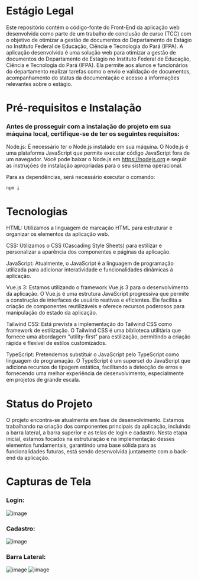 # Estágio Legal

Este repositório contém o código-fonte do Front-End da aplicação web desenvolvida como parte de um trabalho de conclusão de curso (TCC) com o objetivo de otimizar a gestão de documentos do Departamento de Estágio no Instituto Federal de Educação, Ciência e Tecnologia do Pará (IFPA). A aplicação desenvolvida é uma solução web para otimizar a gestão de documentos do Departamento de Estágio no Instituto Federal de Educação, Ciência e Tecnologia do Pará (IFPA). Ela permite aos alunos e funcionários do departamento realizar tarefas como o envio e validação de documentos, acompanhamento do status da documentação e acesso a informações relevantes sobre o estágio.

# Pré-requisitos e Instalação
### Antes de prosseguir com a instalação do projeto em sua máquina local, certifique-se de ter os seguintes requisitos:

Node.js: É necessário ter o Node.js instalado em sua máquina. O Node.js é uma plataforma JavaScript que permite executar código JavaScript fora de um navegador. Você pode baixar o Node.js em https://nodejs.org e seguir as instruções de instalação apropriadas para o seu sistema operacional.

Para as dependências, será necessário executar o comando:

```npm i ```

# Tecnologias
HTML: Utilizamos a linguagem de marcação HTML para estruturar e organizar os elementos da aplicação web.

CSS: Utilizamos o CSS (Cascading Style Sheets) para estilizar e personalizar a aparência dos componentes e páginas da aplicação.

JavaScript: Atualmente, o JavaScript é a linguagem de programação utilizada para adicionar interatividade e funcionalidades dinâmicas à aplicação.

Vue.js 3: Estamos utilizando o framework Vue.js 3 para o desenvolvimento da aplicação. O Vue.js é uma estrutura JavaScript progressiva que permite a construção de interfaces de usuário reativas e eficientes. Ele facilita a criação de componentes reutilizáveis e oferece recursos poderosos para manipulação do estado da aplicação.

Tailwind CSS: Está prevista a implementação do Tailwind CSS como framework de estilização. O Tailwind CSS é uma biblioteca utilitária que fornece uma abordagem "utility-first" para estilização, permitindo a criação rápida e flexível de estilos customizados.

TypeScript: Pretendemos substituir o JavaScript pelo TypeScript como linguagem de programação. O TypeScript é um superset do JavaScript que adiciona recursos de tipagem estática, facilitando a detecção de erros e fornecendo uma melhor experiência de desenvolvimento, especialmente em projetos de grande escala.

# Status do Projeto

O projeto encontra-se atualmente em fase de desenvolvimento. Estamos trabalhando na criação dos componentes principais da aplicação, incluindo a barra lateral, a barra superior e as telas de login e cadastro.
Nesta etapa inicial, estamos focados na estruturação e na implementação desses elementos fundamentais, garantindo uma base sólida para as funcionalidades futuras, está sendo desenvolvida juntamente com o back-end da aplicação.

# Capturas de Tela
### Login:
![image](https://github.com/diegosantss/estagio_legal_front/assets/100652555/a1ec0a5f-d91e-4c03-9768-49d306cfbea5)

### Cadastro:
![image](https://github.com/diegosantss/estagio_legal_front/assets/100652555/7063615e-f88d-4e3a-8a77-afa28e0053f8)

### Barra Lateral:
![image](https://github.com/diegosantss/estagio_legal_front/assets/100652555/7984b95e-2741-49e0-992c-8eaabb04288e)
![image](https://github.com/diegosantss/estagio_legal_front/assets/100652555/14568b50-2e14-4d3d-b454-3a1abea6d186)
